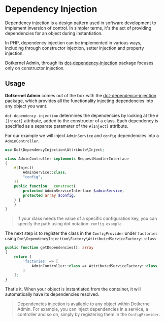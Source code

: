 # Dependency Injection

Dependency injection is a design pattern used in software development to implement inversion of control.
In simpler terms, it's the act of providing dependencies for an object during instantiation.

In PHP, dependency injection can be implemented in various ways, including through constructor injection, setter injection and property injection.

Dotkernel Admin, through its [dot-dependency-injection](https://github.com/dotkernel/dot-dependency-injection) package focuses only on constructor injection.

## Usage

**Dotkernel Admin** comes out of the box with the [dot-dependency-injection](https://github.com/dotkernel/dot-dependency-injection) package, which provides all the functionality injecting dependencies into any object you want.

`dot-dependency-injection` determines the dependencies by looking at the `#[Inject]` attribute, added to the constructor of a class.
Each dependency is specified as a separate parameter of the `#[Inject]` attribute.

For our example we will inject `AdminService` and `config` dependencies into a `AdminController`.

```php
use Dot\DependencyInjection\Attribute\Inject;

class AdminController implements RequestHandlerInterface
{
    #[Inject(
        AdminService::class,
        "config",
    )]
    public function __construct(
        protected AdminServiceInterface $adminService,
        protected array $config,
    ) {
    }
}
```

> If your class needs the value of a specific configuration key, you can specify the path using dot notation: `config.example`

The next step is to register the class in the `ConfigProvider` under `factories` using
`Dot\DependencyInjection\Factory\AttributedServiceFactory::class`.

```php
public function getDependencies(): array
{
    return [
        'factories' => [
            AdminController::class => AttributedServiceFactory::class
        ]
    ];
}
```

That's it.
When your object is instantiated from the container, it will automatically have its dependencies resolved.

> Dependencies injection is available to any object within Dotkernel Admin.
> For example, you can inject dependencies in a service, a controller and so on, simply by registering them in the `ConfigProvider`.
